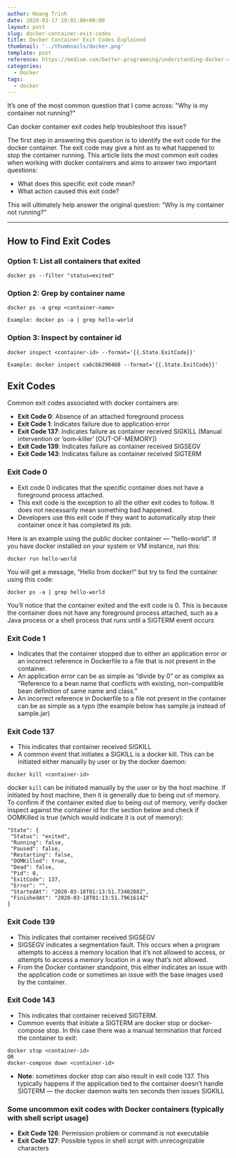 ```yaml
---
author: Hoang Trinh
date: 2020-03-17 19:01:00+00:00
layout: post
slug: docker-container-exit-codes
title: Docker Container Exit Codes Explained
thumbnail: '../thumbnails/docker.png'
template: post
reference: https://medium.com/better-programming/understanding-docker-container-exit-codes-5ee79a1d58f6
categories:
  - Docker
tags:
  - docker
---
```


It’s one of the most common question that I come across: "Why is my container not running?"

Can docker container exit codes help troubleshoot this issue?

The first step in answering this question is to identify the exit code for the docker container. The exit code may give a hint as to what happened to stop the container running. This article lists the most common exit codes when working with docker containers and aims to answer two important questions:

- What does this specific exit code mean?
- What action caused this exit code?

This will ultimately help answer the original question: “Why is my container not running?”

---

## How to Find Exit Codes

### Option 1: List all containers that exited

```shell
docker ps --filter "status=exited"
```

### Option 2: Grep by container name

```shell
docker ps -a grep <container-name>

Example: docker ps -a | grep hello-world
```

### Option 3: Inspect by container id

```shell
docker inspect <container-id> --format='{{.State.ExitCode}}'

Example: docker inspect ca6cbb290468 --format='{{.State.ExitCode}}'
```

## Exit Codes

Common exit codes associated with docker containers are:

- **Exit Code 0**: Absence of an attached foreground process
- **Exit Code 1**: Indicates failure due to application error
- **Exit Code 137**: Indicates failure as container received SIGKILL (Manual intervention or ‘oom-killer’ [OUT-OF-MEMORY])
- **Exit Code 139**: Indicates failure as container received SIGSEGV
- **Exit Code 143**: Indicates failure as container received SIGTERM

### Exit Code 0

- Exit code 0 indicates that the specific container does not have a foreground process attached.
- This exit code is the exception to all the other exit codes to follow. It does not necessarily mean something bad happened.
- Developers use this exit code if they want to automatically stop their container once it has completed its job.

Here is an example using the public docker container — “hello-world”. If you have docker installed on your system or VM instance, run this:

```shell
docker run hello-world
```

You will get a message, “Hello from docker!” but try to find the container using this code:

```shell
docker ps -a | grep hello-world
```

You’ll notice that the container exited and the exit code is 0. This is because the container does not have any foreground process attached, such as a Java process or a shell process that runs until a SIGTERM event occurs

### Exit Code 1

- Indicates that the container stopped due to either an application error or an incorrect reference in Dockerfile to a file that is not present in the container.
- An application error can be as simple as “divide by 0” or as complex as “Reference to a bean name that conflicts with existing, non-compatible bean definition of same name and class.”
- An incorrect reference in Dockerfile to a file not present in the container can be as simple as a typo (the example below has sample.ja instead of sample.jar)

### Exit Code 137

- This indicates that container received SIGKILL
- A common event that initiates a SIGKILL is a docker kill. This can be initiated either manually by user or by the docker daemon:

```shell
docker kill <container-id>
```

docker `kill` can be initiated manually by the user or by the host machine. If initiated by host machine, then it is generally due to being out of memory. To confirm if the container exited due to being out of memory, verify docker inspect against the container id for the section below and check if OOMKilled is true (which would indicate it is out of memory):

```shell
"State": {
 "Status": "exited",
 "Running": false,
 "Paused": false,
 "Restarting": false,
 "OOMKilled": true,
 "Dead": false,
 "Pid": 0,
 "ExitCode": 137,
 "Error": "",
 "StartedAt": "2020-03-18T01:13:51.7340288Z",
 "FinishedAt": "2020-03-18T01:13:51.7961614Z"
}
```

### Exit Code 139

- This indicates that container received SIGSEGV
- SIGSEGV indicates a segmentation fault. This occurs when a program attempts to access a memory location that it’s not allowed to access, or attempts to access a memory location in a way that’s not allowed.
- From the Docker container standpoint, this either indicates an issue with the application code or sometimes an issue with the base images used by the container.

### Exit Code 143

- This indicates that container received SIGTERM.
- Common events that initiate a SIGTERM are docker stop or docker-compose stop. In this case there was a manual termination that forced the container to exit:

```shell
docker stop <container-id>
OR
docker-compose down <container-id>
```

- **Note**: sometimes docker stop can also result in exit code 137. This typically happens if the application tied to the container doesn’t handle SIGTERM — the docker daemon waits ten seconds then issues SIGKILL

### Some uncommon exit codes with Docker containers (typically with shell script usage)

- **Exit Code 126**: Permission problem or command is not executable
- **Exit Code 127**: Possible typos in shell script with unrecognizable characters
